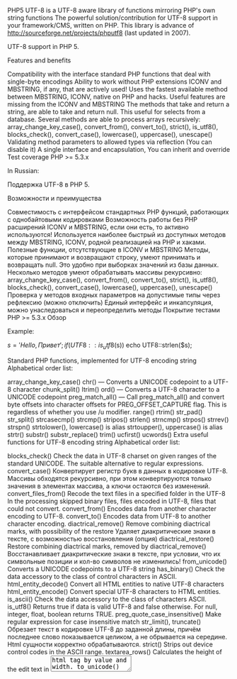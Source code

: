 PHP5 UTF-8 is a UTF-8 aware library of functions mirroring PHP's own string functions
The powerful solution/contribution for UTF-8 support in your framework/CMS, written on PHP.
This library is advance of http://sourceforge.net/projects/phputf8 (last updated in 2007).

UTF-8 support in PHP 5.

Features and benefits

Compatibility with the interface standard PHP functions that deal with single-byte encodings
Ability to work without PHP extensions ICONV and MBSTRING, if any, that are actively used! Uses the fastest available method between MBSTRING, ICONV, native on PHP and hacks.
Useful features are missing from the ICONV and MBSTRING
The methods that take and return a string, are able to take and return null. This useful for selects from a database.
Several methods are able to process arrays recursively: array_change_key_case(), convert_from(), convert_to(), strict(), is_utf8(), blocks_check(), convert_case(), lowercase(), uppercase(), unescape()
Validating method parameters to allowed types via reflection (You can disable it)
A single interface and encapsulation, You can inherit and override
Test coverage
PHP >= 5.3.x

In Russian:

Поддержка UTF-8 в PHP 5.

Возможности и преимущества

Совместимость с интерфейсом стандартных PHP функций, работающих с однобайтовыми кодировками
Возможность работы без PHP расширений ICONV и MBSTRING, если они есть, то активно используются! Используется наиболее быстрый из доступных методов между MBSTRING, ICONV, родной реализацией на PHP и хаками.
Полезные функции, отсутствующие в ICONV и MBSTRING
Методы, которые принимают и возвращают строку, умеют принимать и возвращать null. Это удобно при выборках значений из базы данных.
Несколько методов умеют обрабатывать массивы рекурсивно: array_change_key_case(), convert_from(), convert_to(), strict(), is_utf8(), blocks_check(), convert_case(), lowercase(), uppercase(), unescape()
Проверка у методов входных параметров на допустимые типы через рефлексию (можно отключить)
Единый интерфейс и инкапсуляция, можно унаследоваться и переопределить методы
Покрытие тестами
PHP >= 5.3.x
Обзор

Example:

  $s = 'Hello, Привет';
  if (UTF8::is_utf8($s)) echo UTF8::strlen($s);
  
  
Standard PHP functions, implemented for UTF-8 encoding string
Alphabetical order list:

array_change_key_case()
chr() — Converts a UNICODE codepoint to a UTF-8 character
chunk_split()
ltrim()
ord() — Converts a UTF-8 character to a UNICODE codepoint
preg_match_all() — Call preg_match_all() and convert byte offsets into character offsets for PREG_OFFSET_CAPTURE flag. This is regardless of whether you use /u modifier.
range()
rtrim()
str_pad()
str_split()
strcasecmp()
strcmp()
stripos()
strlen()
strncmp()
strpos()
strrev()
strspn()
strtolower(), lowercase() is alias
strtoupper(), uppercase() is alias
strtr()
substr()
substr_replace()
trim()
ucfirst()
ucwords()
Extra useful functions for UTF-8 encoding string
Alphabetical order list:

blocks_check()
Check the data in UTF-8 charset on given ranges of the standard UNICODE.
The suitable alternative to regular expressions.
convert_case()
Конвертирует регистр букв в данных в кодировке UTF-8.
Массивы обходятся рекурсивно, при этом конвертируются только значения в элементах массива, а ключи остаются без изменений.
convert_files_from()
Recode the text files in a specified folder in the UTF-8
In the processing skipped binary files, files encoded in UTF-8, files that could not convert.
convert_from()
Encodes data from another character encoding to UTF-8.
convert_to()
Encodes data from UTF-8 to another character encoding.
diactrical_remove()
Remove combining diactrical marks, with possibility of the restore
Удаляет диакритические знаки в тексте, с возможностью восстановления (опция)
diactrical_restore()
Restore combining diactrical marks, removed by diactrical_remove()
Восстанавливает диакритические знаки в тексте, при условии, что их символьные позиции и кол-во символов не изменились!
from_unicode()
Converts a UNICODE codepoints to a UTF-8 string
has_binary()
Check the data accessory to the class of control characters in ASCII.
html_entity_decode()
Convert all HTML entities to native UTF-8 characters
html_entity_encode()
Convert special UTF-8 characters to HTML entities.
is_ascii()
Check the data accessory to the class of characters ASCII.
is_utf8()
Returns true if data is valid UTF-8 and false otherwise. For null, integer, float, boolean returns TRUE.
preg_quote_case_insensitive()
Make regular expression for case insensitive match
str_limit(), truncate()
Обрезает текст в кодировке UTF-8 до заданной длины,	причём последнее слово показывается целиком, а не обрывается на середине.	Html сущности корректно обрабатываются.
strict()
Strips out device control codes in the ASCII range.
textarea_rows()
Calculates the height of the edit text in <textarea> html tag by value and width.
to_unicode()
Converts a UTF-8 string to a UNICODE codepoints
unescape()
Decodes a string to UTF-8 string from some formats (can be mixed)
Examples
'%D1%82%D0%B5%D1%81%D1%82'        => "\xD1\x82\xD0\xB5\xD1\x81\xD1\x82"  #binary (regular)
'0xD182D0B5D181D182'              => "\xD1\x82\xD0\xB5\xD1\x81\xD1\x82"  #binary (compact)
'%u0442%u0435%u0441%u0442'        => "\xD1\x82\xD0\xB5\xD1\x81\xD1\x82"  #UCS-2  (U+0 — U+FFFF)
'%u{442}%u{435}%u{0441}%u{00442}' => "\xD1\x82\xD0\xB5\xD1\x81\xD1\x82"  #UTF-8  (U+0 — U+FFFFFF)
unescape_request()
Corrects the global arrays $_GET, $_POST, $_COOKIE, $_REQUEST, $_FILES decoded values from %XX and extended %uXXXX / %u{XXXXXX} format, for example, through an outdated javascript function escape(). Standard PHP5 cannot do it.
Recode $_GET, $_POST, $_COOKIE, $_REQUEST, $_FILES from $charset encoding to UTF-8, if necessary. A side effect is a positive protection against XSS attacks with non-printable characters on the vulnerable PHP function. Thus web forms can be sent to the server in 2-encoding: $charset and UTF-8. For example: ?тест[тест]=тест
If in the HTTP_COOKIE there are parameters with the same name, takes the last value (as in the QUERY_STRING), not the first.
Creates an array of $_POST for non-standard Content-Type, for example, "Content-Type: application/octet-stream". Standard PHP5 creates an array for "Content-Type: application/x-www-form-urlencoded" and "Content-Type: multipart/form-data".
Examples
'%F2%E5%F1%F2'                    => 'тест'  #CP1251 (regular)
'0xF2E5F1F2'                      => 'тест'  #CP1251 (compact)
'%D1%82%D0%B5%D1%81%D1%82'        => 'тест'  #UTF-8 (regular)
'0xD182D0B5D181D182'              => 'тест'  #UTF-8 (compact)
'%u0442%u0435%u0441%u0442'        => 'тест'  #UCS-2 (U+0 — U+FFFF)
'%u{442}%u{435}%u{0441}%u{00442}' => 'тест'  #UTF-8 (U+0 — U+FFFFFF)
